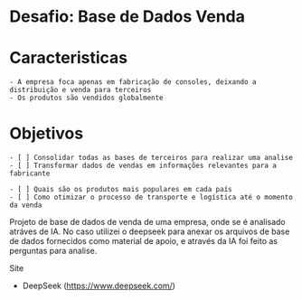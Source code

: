 
# Desafio: Base de Dados Venda

# Caracteristicas

    - A empresa foca apenas em fabricação de consoles, deixando a distribuição e venda para terceiros
    - Os produtos são vendidos globalmente

# Objetivos

    - [ ] Consolidar todas as bases de terceiros para realizar uma analise
    - [ ] Transformar dados de vendas em informações relevantes para a fabricante

    - [ ] Quais são os produtos mais populares em cada país
    - [ ] Como otimizar o processo de transporte e logística até o momento da venda

Projeto de base de dados de venda de uma empresa, onde se é analisado atráves de IA.
No caso utilizei o deepseek para anexar os arquivos de base de dados fornecidos como material de apoio, e através da IA foi feito as perguntas para analise.


Site
- DeepSeek (https://www.deepseek.com/)






